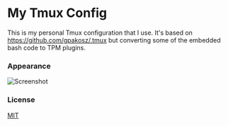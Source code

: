 # My Tmux Config

This is my personal Tmux configuration that I use. It's based on https://github.com/gpakosz/.tmux but converting some of the embedded bash code to TPM plugins.

### Appearance

![Screenshot](https://git.linux-help.org/psi-jack/my-tmux.git/info/lfs/objects/e6375f64c94d8ba847743141a679e9a403123ba65c20584b995be4304330259e/dG11eDEucG5n)

### License

[MIT](License)

